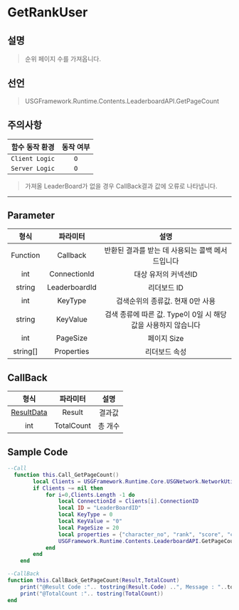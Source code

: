 # GetRankUser

## 설명
> 순위 페이지 수를 가져옵니다.
## 선언
> USGFramework.Runtime.Contents.LeaderboardAPI.GetPageCount
## 주의사항
|    **함수 동작 환경**    | **동작 여부** |
|:------------------:|:---------:|
| ```Client Logic``` |  ```O```  |
| ```Server Logic``` |  ```O```  |
> 가져올 LeaderBoard가 없을 경우 CallBack결과 값에 오류로 나타냅니다.
---


## Parameter
|  **형식**  |   **파라미터**    |                 **설명**                 |
|:--------:|:-------------:|:--------------------------------------:|
| Function |   Callback    |      반환된 결과를 받는 데 사용되는 콜백 메서드입니다       |
|   int    | ConnectionId  |              대상 유저의 커넥션ID              |
|  string  | LeaderboardId |                리더보드 ID                 |
|   int    |    KeyType    |          검색순위의 종류값. 현재 0만 사용           |
|  string  |   KeyValue    | 검색 종류에 따른 값. Type이 0일 시 해당값을 사용하지 않습니다 |
|   int    |   PageSize    |                페이지 Size                |
| string[] |  Properties   |                리더보드 속성                 |
## CallBack
|           **형식**            |  **파라미터**  | **설명** |
|:---------------------------:|:----------:|:------:|
| [ResultData](ResultData.md) |   Result   |  	결과값  |
|             int             | TotalCount |  총 개수  |


## Sample Code
```lua
--Call
  function this.Call_GetPageCount()
        local Clients = USGFramework.Runtime.Core.USGNetwork.NetworkUtility.GetAllClientsInfo()
        if Clients ~= nil then
            for i=0,Clients.Length -1 do
                local ConnectionId = Clients[i].ConnectionID
                local ID = "LeaderBoardID"
                local KeyType = 0
                local KeyValue = "0"
                local PageSize = 20
                local properties = {"character_no", "rank", "score", "character_name", "profile_image", "personal_data", "prev_rank", "prev_score", "last_launch_time", "last_privilege_status"}
                USGFramework.Runtime.Contents.LeaderboardAPI.GetPageCount(this.CallBack_GetPageCount,ConnectionId,ID,KeyType,KeyValue,PageSize,properties)
            end
        end
    end
```

```lua
--CallBack
function this.CallBack_GetPageCount(Result,TotalCount)
    print("@Result Code :".. tostring(Result.Code) ..", Message : "..tostring(Result.Message))
    print("@TotalCount :".. tostring(TotalCount))
end
```
